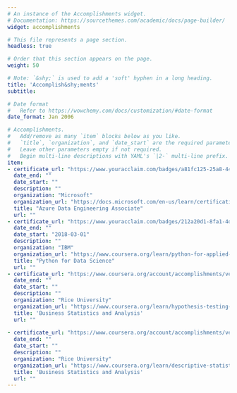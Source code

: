 ```yaml
---
# An instance of the Accomplishments widget.
# Documentation: https://sourcethemes.com/academic/docs/page-builder/
widget: accomplishments

# This file represents a page section.
headless: true

# Order that this section appears on the page.
weight: 50

# Note: `&shy;` is used to add a 'soft' hyphen in a long heading.
title: 'Accomplish&shy;ments'
subtitle:

# Date format
#   Refer to https://wowchemy.com/docs/customization/#date-format
date_format: Jan 2006

# Accomplishments.
#   Add/remove as many `item` blocks below as you like.
#   `title`, `organization`, and `date_start` are the required parameters.
#   Leave other parameters empty if not required.
#   Begin multi-line descriptions with YAML's `|2-` multi-line prefix.
item:
- certificate_url: "https://www.youracclaim.com/badges/a81fc125-25a8-4491-a778-116c0fc090e4/public_url"
  date_end: ""
  date_start: ""
  description: ""
  organization: "Microsoft"
  organization_url: "https://docs.microsoft.com/en-us/learn/certifications/exams/dp-200"
  title: "Azure Data Engineering Associate"
  url: ""
- certificate_url: "https://www.youracclaim.com/badges/212a20d1-8fa1-4da4-8f4d-aecaff47028f/public_url"
  date_end: ""
  date_start: "2018-03-01"
  description: ""
  organization: "IBM"
  organization_url: "https://www.coursera.org/learn/python-for-applied-data-science-ai"
  title: "Python for Data Science"
  url: ""
- certificate_url: "https://www.coursera.org/account/accomplishments/verify/583FH9LBCHSC"
  date_end: ""
  date_start: ""
  description: ""
  organization: "Rice University"
  organization_url: "https://www.coursera.org/learn/hypothesis-testing-confidence-intervals"
  title: 'Business Statistics and Analysis' 
  url: ""
 
- certificate_url: "https://www.coursera.org/account/accomplishments/verify/XQULSFKK9XFG"
  date_end: ""
  date_start: ""
  description: ""
  organization: "Rice University"
  organization_url: "https://www.coursera.org/learn/descriptive-statistics-statistical-distributions-business-application"
  title: 'Business Statistics and Analysis'
  url: ""
---
```

